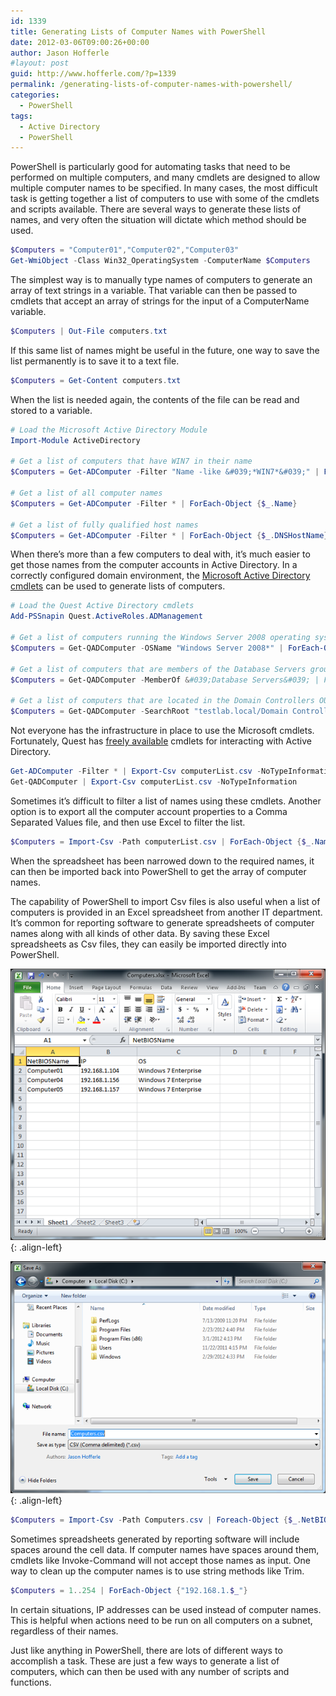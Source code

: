 ```yaml
---
id: 1339
title: Generating Lists of Computer Names with PowerShell
date: 2012-03-06T09:00:26+00:00
author: Jason Hofferle
#layout: post
guid: http://www.hofferle.com/?p=1339
permalink: /generating-lists-of-computer-names-with-powershell/
categories:
  - PowerShell
tags:
  - Active Directory
  - PowerShell
---
```

PowerShell is particularly good for automating tasks that need to be performed on multiple computers, and many cmdlets are designed to allow multiple computer names to be specified. In many cases, the most difficult task is getting together a list of computers to use with some of the cmdlets and scripts available. There are several ways to generate these lists of names, and very often the situation will dictate which method should be used.

```powershell
$Computers = "Computer01","Computer02","Computer03"
Get-WmiObject -Class Win32_OperatingSystem -ComputerName $Computers
```

The simplest way is to manually type names of computers to generate an array of text strings in a variable. That variable can then be passed to cmdlets that accept an array of strings for the input of a ComputerName variable.

```powershell
$Computers | Out-File computers.txt
```

If this same list of names might be useful in the future, one way to save the list permanently is to save it to a text file.

```powershell
$Computers = Get-Content computers.txt
```

When the list is needed again, the contents of the file can be read and stored to a variable.

```powershell
# Load the Microsoft Active Directory Module
Import-Module ActiveDirectory

# Get a list of computers that have WIN7 in their name
$Computers = Get-ADComputer -Filter "Name -like &#039;*WIN7*&#039;" | ForEach-Object {$_.Name}

# Get a list of all computer names
$Computers = Get-ADComputer -Filter * | ForEach-Object {$_.Name}

# Get a list of fully qualified host names
$Computers = Get-ADComputer -Filter * | ForEach-Object {$_.DNSHostName}
```

When there&#8217;s more than a few computers to deal with, it&#8217;s much easier to get those names from the computer accounts in Active Directory. In a correctly configured domain environment, the <a href="https://docs.microsoft.com/en-us/previous-versions/windows/it-pro/windows-server-2008-R2-and-2008/dd378937(v=ws.10)" title="Active Directory Administration with Windows PowerShell" target="_blank">Microsoft Active Directory cmdlets</a> can be used to generate lists of computers.

```powershell
# Load the Quest Active Directory cmdlets
Add-PSSnapin Quest.ActiveRoles.ADManagement

# Get a list of computers running the Windows Server 2008 operating system
$Computers = Get-QADComputer -OSName "Windows Server 2008*" | ForEach-Object {$_.Name}

# Get a list of computers that are members of the Database Servers group
$Computers = Get-QADComputer -MemberOf &#039;Database Servers&#039; | ForEach-Object {$_.Name}

# Get a list of computers that are located in the Domain Controllers OU
$Computers = Get-QADComputer -SearchRoot "testlab.local/Domain Controllers" | ForEach-Object {$_.Name}
```

Not everyone has the infrastructure in place to use the Microsoft cmdlets. Fortunately, Quest has <a href="https://www.oneidentity.com/products/active-roles/" title="ActiveRoles Management Shell for Active Directory" target="_blank">freely available</a> cmdlets for interacting with Active Directory.

```powershell
Get-ADComputer -Filter * | Export-Csv computerList.csv -NoTypeInformation
Get-QADComputer | Export-Csv computerList.csv -NoTypeInformation
```

Sometimes it&#8217;s difficult to filter a list of names using these cmdlets. Another option is to export all the computer account properties to a Comma Separated Values file, and then use Excel to filter the list.

```powershell
$Computers = Import-Csv -Path computerList.csv | ForEach-Object {$_.Name}
```

When the spreadsheet has been narrowed down to the required names, it can then be imported back into PowerShell to get the array of computer names.

The capability of PowerShell to import Csv files is also useful when a list of computers is provided in an Excel spreadsheet from another IT department. It&#8217;s common for reporting software to generate spreadsheets of computer names along with all kinds of other data. By saving these Excel spreadsheets as Csv files, they can easily be imported directly into PowerShell.

![image-left](/assets/img/Excel_ComputerList.png){: .align-left}

![image-left](/assets/img/Excel_SaveAsCsv.png){: .align-left}

```powershell
$Computers = Import-Csv -Path Computers.csv | Foreach-Object {$_.NetBIOSName.Trim()}
```

Sometimes spreadsheets generated by reporting software will include spaces around the cell data. If computer names have spaces around them, cmdlets like Invoke-Command will not accept those names as input. One way to clean up the computer names is to use string methods like Trim.

```powershell
$Computers = 1..254 | ForEach-Object {"192.168.1.$_"}
```

In certain situations, IP addresses can be used instead of computer names. This is helpful when actions need to be run on all computers on a subnet, regardless of their names.

Just like anything in PowerShell, there are lots of different ways to accomplish a task. These are just a few ways to generate a list of computers, which can then be used with any number of scripts and functions.